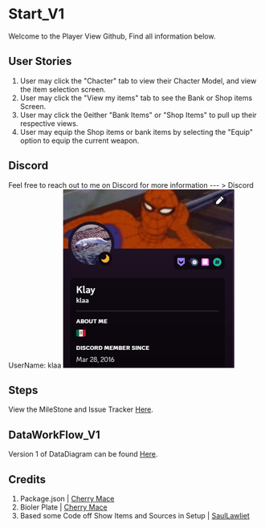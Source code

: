 # Start_V1
Welcome to the Player View Github, Find all information below. 

## User Stories
1. User may click the "Chacter" tab to view their Chacter Model, and view the item selection screen.
1. User may click the "View my items" tab to see the Bank or Shop items Screen.
2. User may click the 0either "Bank Items" or "Shop Items" to pull up their respective views.
3. User may equip the Shop items or bank items by selecting the "Equip" option to equip the current weapon.


## Discord
Feel free to reach out to me on Discord for more information --- > Discord UserName: klaa
![Discord Profile Image](/melvor-show-character/src/img/CDImg.png)

## Steps
View the MileStone and Issue Tracker [Here](https://github.com/KlayTT/modTest1/milestones).

## DataWorkFlow_V1
Version 1 of DataDiagram can be found [Here](https://dbdiagram.io/d/PlayerView_V1-658b7b4289dea6279995c4a8).

## Credits

1. Package.json  | [Cherry Mace](https://github.com/CherryMace/)
2. Bioler Plate  | [Cherry Mace](https://github.com/CherryMace/)
3. Based some Code off Show Items and Sources in Setup | [SaulLawliet](https://github.com/SaulLawliet/)